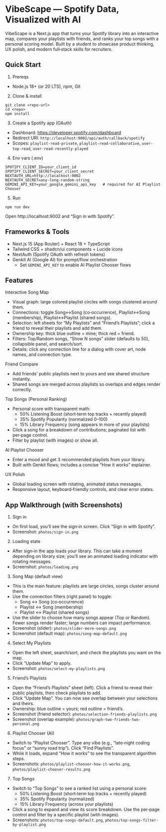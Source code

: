 # VibeScape — Spotify Data, Visualized with AI

VibeScape is a Next.js app that turns your Spotify library into an interactive map, compares your playlists with friends, and ranks your top songs with a personal scoring model. Built by a student to showcase product thinking, UX polish, and modern full‑stack skills for recruiters.

## Quick Start

1) Prereqs
- Node.js 18+ (or 20 LTS), npm, Git

2) Clone & install
```
git clone <repo-url>
cd <repo>
npm install
```

3) Create a Spotify app (OAuth)
- Dashboard: https://developer.spotify.com/dashboard
- Redirect URI: `http://localhost:9002/api/auth/callback/spotify`
- Scopes: `playlist-read-private`, `playlist-read-collaborative`, `user-top-read`, `user-read-recently-played`

4) Env vars (.env)
```
SPOTIFY_CLIENT_ID=your_client_id
SPOTIFY_CLIENT_SECRET=your_client_secret
NEXTAUTH_URL=http://localhost:9002
NEXTAUTH_SECRET=any-long-random-string
GEMINI_API_KEY=your_google_gemini_api_key   # required for AI Playlist Chooser
```

5) Run
```
npm run dev
```
Open http://localhost:9002 and “Sign in with Spotify”.

## Frameworks & Tools
- Next.js 15 (App Router) + React 18 + TypeScript
- Tailwind CSS + shadcn/ui components + Lucide icons
- NextAuth (Spotify OAuth with refresh tokens)
- Genkit AI (Google AI) for prompt/flow orchestration
  - Set `GEMINI_API_KEY` to enable AI Playlist Chooser flows

## Features

Interactive Song Map
- Visual graph: large colored playlist circles with songs clustered around them.
- Connections: toggle Song↔Song (co‑occurrence), Playlist↔Song (membership), Playlist↔Playlist (shared songs).
- Selection: left sheets for “My Playlists” and “Friend’s Playlists”; click a friend to reveal their playlists and add them.
- Ownership key: thick blue outline = mine; thick red = friend.
- Filters: Top/Random songs, “Show N songs” slider (defaults to 50), collapsible panel, and search/sort.
- Details: click any connection line for a dialog with cover art, node names, and connection type.

Friend Compare
- Add friends’ public playlists next to yours and see shared structure instantly.
- Shared songs are merged across playlists so overlaps and edges render correctly.

Top Songs (Personal Ranking)
- Personal score with transparent math:
  - 50% Listening Boost (short‑term top tracks + recently played)
  - 35% Spotify Popularity (normalized 0–100)
  - 15% Library Frequency (song appears in more of your playlists)
- Click a song for a breakdown of contributions; paginated list with per‑page control.
- Filter by playlist (with images) or show all.

AI Playlist Chooser
- Enter a mood and get 3 recommended playlists from your library.
- Built with Genkit flows; includes a concise “How it works” explainer.

UX Polish
- Global loading screen with rotating, animated status messages.
- Responsive layout, keyboard‑friendly controls, and clear error states.

## App Walkthrough (with Screenshots)

1) Sign in
- On first load, you’ll see the sign‑in screen. Click “Sign in with Spotify”.
- Screenshot: `photos/sign-in.png`

2) Loading state
- After sign‑in the app loads your library. This can take a moment depending on library size; you’ll see an animated loading indicator with rotating messages.
- Screenshot: `photos/loading.png`

3) Song Map (default view)
- This is the main feature: playlists are large circles, songs cluster around them.
- Use the connection filters (right panel) to toggle:
  - Song ↔ Song (co‑occurrence)
  - Playlist ↔ Song (membership)
  - Playlist ↔ Playlist (shared songs)
- Use the slider to choose how many songs appear (Top or Random). Fewer songs render faster; large numbers can impact performance.
- Screenshot (slider): `photos/slider-more-songs.png`
- Screenshot (default map): `photos/song-map-default.png`

4) Select My Playlists
- Open the left sheet, search/sort, and check the playlists you want on the map.
- Click “Update Map” to apply.
- Screenshot: `photos/select-my-playlists.png`

5) Friend’s Playlists
- Open the “Friend’s Playlists” sheet (left). Click a friend to reveal their public playlists, then check playlists to add.
- Click “Update Map”. You can now see overlap between your selections and theirs.
- Ownership: blue outline = yours; red outline = friend’s.
- Screenshot (friend selector): `photos/selection-friends-playlists.png`
- Screenshot (overlap example): `photos/graph-two-friends-two-personal.png`

6) Playlist Chooser (AI)
- Switch to “Playlist Chooser”. Type any vibe (e.g., “late‑night coding focus” or “sunny road trip”). Click “Find Playlists”.
- While it loads, expand “How it works” to see the transparent algorithm steps.
- Screenshots: `photos/playlist-chooser-how-it-works.png`, `photos/playlist-chooser-results.png`

7) Top Songs
- Switch to “Top Songs” to see a ranked list using a personal score:
  - 50% Listening Boost (short‑term top tracks + recently played)
  - 35% Spotify Popularity (normalized)
  - 15% Library Frequency (across your playlists)
- Click a song to expand and view its score breakdown. Use the per‑page control and filter by a specific playlist (with images).
- Screenshots: `photos/top-songs-default.png`, `photos/top-songs-filter-by-playlist.png`
